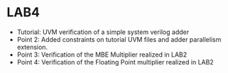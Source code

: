 # LAB4
- Tutorial: UVM verification of a simple system verilog adder
- Point 2: Added constraints on tutorial UVM files and adder parallelism extension. 
- Point 3: Verification of the MBE Multiplier realized in LAB2 
- Point 4: Verification of the Floating Point multiplier realized in LAB2 
